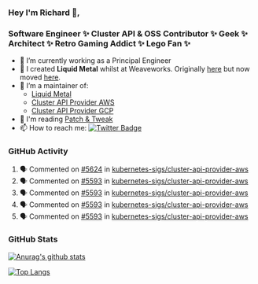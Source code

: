 ### Hey I'm Richard 👋, 

<h3 align="left">Software Engineer ✨ Cluster API & OSS Contributor ✨ Geek ✨ Architect ✨ Retro Gaming Addict ✨ Lego Fan ✨</h3>

- 🔭 I’m currently working as a Principal Engineer
- 📯 I created **Liquid Metal** whilst at Weaveworks. Originally [here](https://github.com/weaveworks-liquidmetal) but now moved [here](https://github.com/liquidmetal-dev).
- 👯 I’m a maintainer of:
  -  [Liquid Metal](https://github.com/liquidmetal-dev)
  -  [Cluster API Provider AWS](https://github.com/kubernetes-sigs/cluster-api-provider-aws)
  -  [Cluster API Provider GCP](https://github.com/kubernetes-sigs/cluster-api-provider-gcp)
- 💬 I'm reading [Patch & Tweak](https://bjooks.com/products/patch-tweak-exploring-modular-synthesis)
- 📫 How to reach me: [![Twitter Badge](https://img.shields.io/badge/-@fruit_case-00acee?style=flat&logo=Twitter&logoColor=white)](https://twitter.com/intent/follow?screen_name=fruit_case "Follow on Twitter")

### GitHub Activity 

<!--START_SECTION:activity-->
1. 🗣 Commented on [#5624](https://github.com/kubernetes-sigs/cluster-api-provider-aws/pull/5624#issuecomment-3210047319) in [kubernetes-sigs/cluster-api-provider-aws](https://github.com/kubernetes-sigs/cluster-api-provider-aws)
2. 🗣 Commented on [#5593](https://github.com/kubernetes-sigs/cluster-api-provider-aws/issues/5593#issuecomment-3210043502) in [kubernetes-sigs/cluster-api-provider-aws](https://github.com/kubernetes-sigs/cluster-api-provider-aws)
3. 🗣 Commented on [#5593](https://github.com/kubernetes-sigs/cluster-api-provider-aws/issues/5593#issuecomment-3210042139) in [kubernetes-sigs/cluster-api-provider-aws](https://github.com/kubernetes-sigs/cluster-api-provider-aws)
4. 🗣 Commented on [#5593](https://github.com/kubernetes-sigs/cluster-api-provider-aws/issues/5593#issuecomment-3209434545) in [kubernetes-sigs/cluster-api-provider-aws](https://github.com/kubernetes-sigs/cluster-api-provider-aws)
5. 🗣 Commented on [#5593](https://github.com/kubernetes-sigs/cluster-api-provider-aws/issues/5593#issuecomment-3209433365) in [kubernetes-sigs/cluster-api-provider-aws](https://github.com/kubernetes-sigs/cluster-api-provider-aws)
<!--END_SECTION:activity-->

### GitHub Stats

[![Anurag's github stats](https://github-readme-stats.vercel.app/api?username=richardcase&count_private=true&show_icons=true)](https://github.com/anuraghazra/github-readme-stats)

[![Top Langs](https://github-readme-stats.vercel.app/api/top-langs/?username=richardcase&hide=html&layout=compact)](https://github.com/anuraghazra/github-readme-stats)
